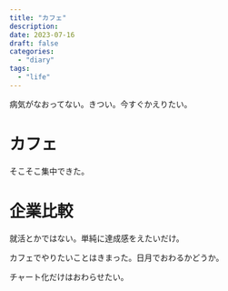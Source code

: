 ```yaml
---
title: "カフェ"
description:
date: 2023-07-16
draft: false
categories:
  - "diary"
tags:
  - "life"
---
```


病気がなおってない。きつい。今すぐかえりたい。

# カフェ

そこそこ集中できた。

# 企業比較

就活とかではない。単純に達成感をえたいだけ。

カフェでやりたいことはきまった。日月でおわるかどうか。

チャート化だけはおわらせたい。

